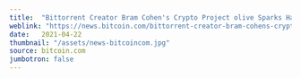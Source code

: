 ```yaml
---
title:  "Bittorrent Creator Bram Cohen's Crypto Project olive Sparks Hard Drive and SSD Shortages"
weblink: "https://news.bitcoin.com/bittorrent-creator-bram-cohens-crypto-project-olive-sparks-hard-drive-and-ssd-shortages/"
date:   2021-04-22
thumbnail: "/assets/news-bitcoincom.jpg"
source: bitcoin.com
jumbotron: false
---
```

